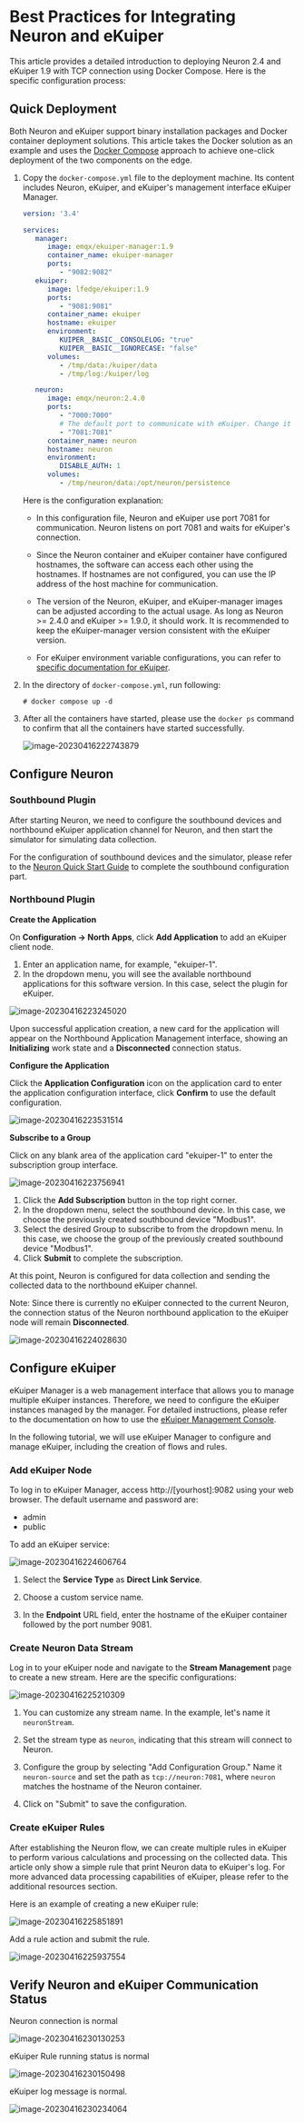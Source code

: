 # Best Practices for Integrating Neuron and eKuiper

This article provides a detailed introduction to deploying Neuron 2.4 and eKuiper 1.9 with TCP connection using Docker Compose. Here is the specific configuration process:

## Quick Deployment

Both Neuron and eKuiper support binary installation packages and Docker container deployment solutions. This article takes the Docker solution as an example and uses the [Docker Compose](https://docs.docker.com/compose/) approach to achieve one-click deployment of the two components on the edge.

1. Copy the `docker-compose.yml` file to the deployment machine. Its content includes Neuron, eKuiper, and eKuiper's management interface eKuiper Manager.

   ```yaml
   version: '3.4'
   
   services:
      manager:
         image: emqx/ekuiper-manager:1.9
         container_name: ekuiper-manager
         ports:
            - "9082:9082"
      ekuiper:
         image: lfedge/ekuiper:1.9
         ports:
            - "9081:9081"
         container_name: ekuiper
         hostname: ekuiper
         environment:
            KUIPER__BASIC__CONSOLELOG: "true"
            KUIPER__BASIC__IGNORECASE: "false"
         volumes:
            - /tmp/data:/kuiper/data
            - /tmp/log:/kuiper/log
   
      neuron:
         image: emqx/neuron:2.4.0
         ports:
            - "7000:7000"
            # The default port to communicate with eKuiper. Change it if you want to use another port.
            - "7081:7081"
         container_name: neuron
         hostname: neuron
         environment:
            DISABLE_AUTH: 1
         volumes:
            - /tmp/neuron/data:/opt/neuron/persistence
   
   ```
   Here is the configuration explanation:

   * In this configuration file, Neuron and eKuiper use port 7081 for communication. Neuron listens on port 7081 and waits for eKuiper's connection.

   * Since the Neuron container and eKuiper container have configured hostnames, the software can access each other using the hostnames. If hostnames are not configured, you can use the IP address of the host machine for communication.

   * The version of the Neuron, eKuiper, and eKuiper-manager images can be adjusted according to the actual usage. As long as Neuron >= 2.4.0 and eKuiper >= 1.9.0, it should work. It is recommended to keep the eKuiper-manager version consistent with the eKuiper version.

   * For eKuiper environment variable configurations, you can refer to [specific documentation for eKuiper](https://ekuiper.org/docs/zh/latest/configuration/configuration.html).

2. In the directory of `docker-compose.yml`, run following:
   
   ```shell
   # docker compose up -d
   ```

3. After all the containers have started, please use the `docker ps` command to confirm that all the containers have started successfully.

   ![image-20230416222743879](./assets/image-20230416222743879.png)

## Configure Neuron 

### Southbound Plugin

After starting Neuron, we need to configure the southbound devices and northbound eKuiper application channel for Neuron, and then start the simulator for simulating data collection.

For the configuration of southbound devices and the simulator, please refer to the [Neuron Quick Start Guide](../../../quick-start/quick-start.md) to complete the southbound configuration part.

### Northbound Plugin

**Create the Application**

On **Configuration -> North Apps**, click **Add Application** to add an eKuiper client node.

1. Enter an application name, for example, "ekuiper-1".
2. In the dropdown menu, you will see the available northbound applications for this software version. In this case, select the plugin for eKuiper.

![image-20230416223245020](./assets/add_app.png)

Upon successful application creation, a new card for the application will appear on the Northbound Application Management interface, showing an **Initializing** work state and a **Disconnected** connection status.



**Configure the Application**

Click the **Application Configuration** icon on the application card to enter the application configuration interface, click **Confirm** to use the default configuration.

![image-20230416223531514](./assets/app-configuration.png)



**Subscribe to a Group**

Click on any blank area of the application card "ekuiper-1" to enter the subscription group interface.

![image-20230416223756941](./assets/subscription.png)

1. Click the **Add Subscription** button in the top right corner.
2. In the dropdown menu, select the southbound device. In this case, we choose the previously created southbound device "Modbus1".
3. Select the desired Group to subscribe to from the dropdown menu. In this case, we choose the group of the previously created southbound device "Modbus1".
4. Click **Submit** to complete the subscription.

At this point, Neuron is configured for data collection and sending the collected data to the northbound eKuiper channel.

Note: Since there is currently no eKuiper connected to the current Neuron, the connection status of the Neuron northbound application to the eKuiper node will remain **Disconnected**.

![image-20230416224028630](./assets/disconnection.png)

## Configure eKuiper

eKuiper Manager is a web management interface that allows you to manage multiple eKuiper instances. Therefore, we need to configure the eKuiper instances managed by the manager. For detailed instructions, please refer to the documentation on how to use the [eKuiper Management Console](https://ekuiper.org/docs/en/latest/operation/manager-ui/overview.html).

In the following tutorial, we will use eKuiper Manager to configure and manage eKuiper, including the creation of flows and rules.

### Add eKuiper Node

To log in to eKuiper Manager, access http://[yourhost]:9082 using your web browser. The default username and password are: 

- admin
- public

To add an eKuiper service:

![image-20230416224606764](./assets/add-serivce.png)

1. Select the **Service Type** as **Direct Link Service**.

2. Choose a custom service name.

3. In the **Endpoint** URL field, enter the hostname of the eKuiper container followed by the port number 9081.

### Create Neuron Data Stream

Log in to your eKuiper node and navigate to the **Stream Management** page to create a new stream. Here are the specific configurations:

![image-20230416225210309](./assets/source_configuration.png)

1. You can customize any stream name. In the example, let's name it `neuronStream`.

2. Set the stream type as `neuron`, indicating that this stream will connect to Neuron.

3. Configure the group by selecting "Add Configuration Group." Name it `neuron-source` and set the path as `tcp://neuron:7081`, where `neuron` matches the hostname of the Neuron container.

4. Click on "Submit" to save the configuration.

### Create eKuiper Rules

After establishing the Neuron flow, we can create multiple rules in eKuiper to perform various calculations and processing on the collected data. This article only show a simple rule that print Neuron data to eKuiper's log. For more advanced data processing capabilities of eKuiper, please refer to the additional resources section.

Here is an example of creating a new eKuiper rule:

![image-20230416225851891](./assets/add_rule.png)

Add a rule action and submit the rule.

![image-20230416225937554](./assets/add_action.png)

## Verify Neuron and eKuiper Communication Status

Neuron connection is normal

![image-20230416230130253](./assets/ekuiper_connection.png)

eKuiper Rule running status is normal

![image-20230416230150498](./assets/rules_status.png)

eKuiper log message is normal.

![image-20230416230234064](./assets/image-20230416230234064.png)

